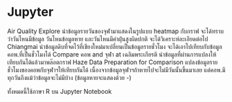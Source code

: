 # Jupyter
Air Quality Explore นำข้อมูลรายวันของจุฬามาแสดงในรูปแบบ heatmap กับกราฟ จะได้ทราบว่าวันไหนมีข้อมูล วันไหนข้อมูลหาย และวันไหนมีค่าฝุ่นสูงผิดปกติ จะได้วิเคราะห์ละเอียดต่อไป
Chiangmai นำข้อมูลดิบที่จดไว้ที่เชียงใหม่มาเปลี่ยนเป็นข้อมูลรายชั่วโมง จะได้เอาไปเทียบกับข้อมูลคอพ.ที่เป็นชั่วโมงได้
Compare คอพ and จุฬา at เฉลิมพระเกียรติ นำข้อมูลที่ผ่านการแปลงให้เทียบกันได้แล้วมาพล๊อตกราฟ
Haze Data Preparation for Comparison แปลงข้อมูลรายชั่วโมงของคอพกับจุฬาฯให้เทียบกันได้ เนื่องจากข้อมูลจุฬาฯถ้าหายไปจะไม่มีวันนั้นขึ้นมาเลย แต่คอพ.มีทุกวันถึงแม้ว่าข้อมูลจะไม่มีบ้าง (ข้อมูลหายจะแสดงด้วย -)

ทั้งหมดนี้ใช้ภาษา R บน Jupyter Notebook
